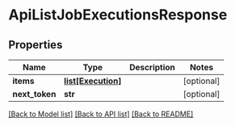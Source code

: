 # ApiListJobExecutionsResponse

## Properties
Name | Type | Description | Notes
------------ | ------------- | ------------- | -------------
**items** | [**list[Execution]**](Execution.md) |  | [optional] 
**next_token** | **str** |  | [optional] 

[[Back to Model list]](../README.md#documentation-for-models) [[Back to API list]](../README.md#documentation-for-api-endpoints) [[Back to README]](../README.md)

